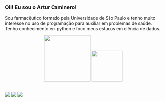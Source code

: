 ### Oii! Eu sou o Artur Caminero!

Sou farmacêutico formado pela Universidade de São Paulo e tenho muito interesse no uso de programação para auxiliar em problemas de saúde. Tenho conhecimento em python e foco meus estudos em ciência de dados.

<div align="center">  
  <a href="https://github.com/arturcgs">  
  <img height="150em" src="https://github-readme-stats.vercel.app/api?username=arturcgs&show_icons=true&theme=gotham&include_all_commits=true&count_private=true"/>  
  <img height="100em" src="https://github-readme-stats.vercel.app/api/top-langs/?username=arturcgs&layout=compact&langs_count=7&theme=gotham&count_private=true"/> 
</div>

  ##
  
<div>  
  <a href="https://www.linkedin.com/in/artur-caminero-810b30141/" target="_blank"><img src="https://img.shields.io/badge/-LinkedIn-%230077B5?style=for-the-badge&logo=linkedin&logoColor=white" target="_blank"></a> 
  <a href = "mailto:arturcaminero@gmail.com"><img src="https://img.shields.io/badge/Gmail-D14836?style=for-the-badge&logo=gmail&logoColor=white" target="_blank"></a>  
  <a href="https://www.instagram.com/camineroartur/" target="_blank"><img src="https://img.shields.io/badge/-Instagram-%23E4405F?style=for-the-badge&logo=instagram&logoColor=white" target="_blank"></a> 	 
</div>
